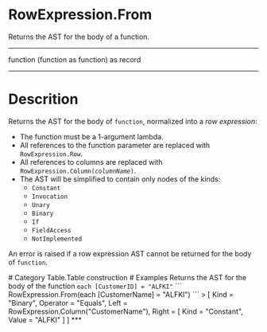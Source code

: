 ﻿# RowExpression.From
Returns the AST for the body of a function.
***
function (function as function) as record
***
# Descrition 
<p>Returns the AST for the body of <code>function</code>, normalized into a <i>row expression</i>:
<ul>
  <li>The function must be a 1-argument lambda.</li>
  <li>All references to the function parameter are replaced with <code>RowExpression.Row</code>.</li>
  <li>All references to columns are replaced with <code>RowExpression.Column(<i>columnName</i>)</code>.</li>
  <li>The AST will be simplified to contain only nodes of the kinds:
    <ul>
      <li><code>Constant</code></li>
      <li><code>Invocation</code></li>
      <li><code>Unary</code></li>
      <li><code>Binary</code></li>
      <li><code>If</code></li>
      <li><code>FieldAccess</code></li>
      <li><code>NotImplemented</code></li>
    </ul>
  </li>
</ul>
</p>
</p>An error is raised if a row expression AST cannot be returned for the body of <code>function</code>.</p>
# Category 
Table.Table construction
# Examples 
Returns the AST for the body of the function <code>each [CustomerID] = "ALFKI"</code>
```
RowExpression.From(each [CustomerName] = "ALFKI")
```
> [
    Kind = "Binary",
    Operator = "Equals",
    Left = RowExpression.Column("CustomerName"),
    Right =
    [
        Kind = "Constant",
        Value = "ALFKI"
    ]
]
***
